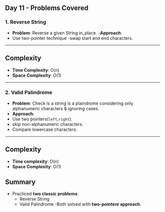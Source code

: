 ## Day 11 - Problems Covered

### 1. Reverse String

- **Problem**: Reverse a given String in_place.
-**Approach**:
- Use two-pointer technique
-swap start and end characters.

---
## Complexity
- **Time Complexity**: O(n)
- **Space Complexity**: O(1)

---

### 2. Valid Palindrome
- **Problem**: Check is a string is a plaindrome considering only alphanumeric characters & ignoring cases.
- **Approach**:
 - Use two pointers(`left`,`right`).
 - skip non-alphanumeric characters.
 - Compare lowercase characters.
---

## Complexity
- **Time complexity**: O(n)
- **Space Complexity**: O(1)

## Summary 
- Practiced **two classic problems**:
  - Reverse String
  - Valid Palindrome
-Both solved with **two-pointere approach**.

